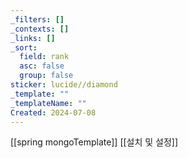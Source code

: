 ```yaml
---
_filters: []
_contexts: []
_links: []
_sort:
  field: rank
  asc: false
  group: false
sticker: lucide//diamond
_template: ""
_templateName: ""
Created: 2024-07-08
---
```

[[spring mongoTemplate]]
[[설치 및 설정]]